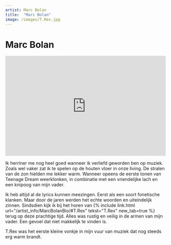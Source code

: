 ```yaml
---
artist: Marc Bolan
title:  "Marc Bolan"
image: /images/T.Rex.jpg
---
```


# Marc Bolan


<iframe width="100%" height="315" src="https://www.youtube.com/embed/kBenVkdMCgA" frameborder="0" allowfullscreen></iframe>


Ik herriner me nog heel goed wanneer ik verliefd geworden ben op muziek. Zoals wel vaker zat ik te spelen op de houten vloer in onze living. De stralen van de zon hielden me lekker warm. Wanneer opeens de eerste tonen van <span class="engels">Teenage Dream</span> weerklonken, in combinatie met een vriendelijke lach en een knipoog van mijn vader.Ik heb altijd al de <span class="engels">lyrics</span> kunnen meezingen. Eerst als een soort fonetische klanken. Maar door de jaren werden het echte woorden en uiteindelijk zinnen. Sindsdien kijk ik bij het horen van {% include link.html url="/artist_info/MarcBolanBio/#T.Rex" tekst="T.Rex" new_tab=true %} terug op deze prachtige tijd. Alles was rustig en veilig in de armen van mijn vader. Een gevoel dat niet makkelijk te vinden is. <span class="engels">T.Rex</span> was het eerste kleine vonkje in mijn vuur van muziek dat nog steeds erg warm brandt. 
